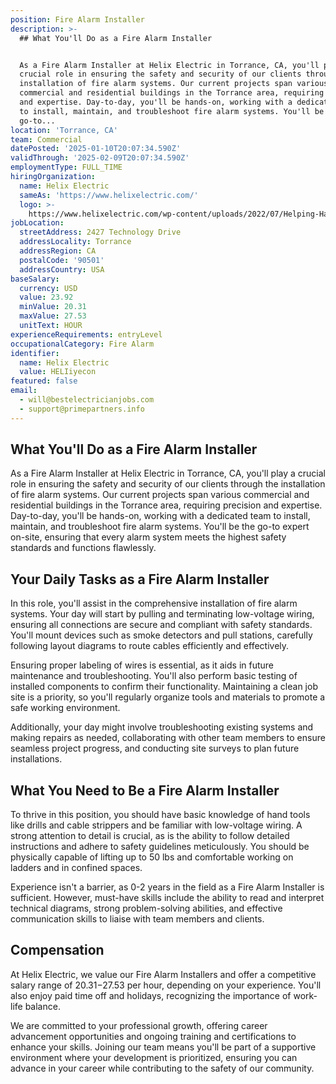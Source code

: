```yaml
---
position: Fire Alarm Installer
description: >-
  ## What You'll Do as a Fire Alarm Installer


  As a Fire Alarm Installer at Helix Electric in Torrance, CA, you'll play a
  crucial role in ensuring the safety and security of our clients through the
  installation of fire alarm systems. Our current projects span various
  commercial and residential buildings in the Torrance area, requiring precision
  and expertise. Day-to-day, you'll be hands-on, working with a dedicated team
  to install, maintain, and troubleshoot fire alarm systems. You'll be the
  go-to...
location: 'Torrance, CA'
team: Commercial
datePosted: '2025-01-10T20:07:34.590Z'
validThrough: '2025-02-09T20:07:34.590Z'
employmentType: FULL_TIME
hiringOrganization:
  name: Helix Electric
  sameAs: 'https://www.helixelectric.com/'
  logo: >-
    https://www.helixelectric.com/wp-content/uploads/2022/07/Helping-Hands-Logo_Blue-e1656694113799.jpg
jobLocation:
  streetAddress: 2427 Technology Drive
  addressLocality: Torrance
  addressRegion: CA
  postalCode: '90501'
  addressCountry: USA
baseSalary:
  currency: USD
  value: 23.92
  minValue: 20.31
  maxValue: 27.53
  unitText: HOUR
experienceRequirements: entryLevel
occupationalCategory: Fire Alarm
identifier:
  name: Helix Electric
  value: HELIiyecon
featured: false
email:
  - will@bestelectricianjobs.com
  - support@primepartners.info
---
```




## What You'll Do as a Fire Alarm Installer

As a Fire Alarm Installer at Helix Electric in Torrance, CA, you'll play a crucial role in ensuring the safety and security of our clients through the installation of fire alarm systems. Our current projects span various commercial and residential buildings in the Torrance area, requiring precision and expertise. Day-to-day, you'll be hands-on, working with a dedicated team to install, maintain, and troubleshoot fire alarm systems. You'll be the go-to expert on-site, ensuring that every alarm system meets the highest safety standards and functions flawlessly.

## Your Daily Tasks as a Fire Alarm Installer

In this role, you'll assist in the comprehensive installation of fire alarm systems. Your day will start by pulling and terminating low-voltage wiring, ensuring all connections are secure and compliant with safety standards. You'll mount devices such as smoke detectors and pull stations, carefully following layout diagrams to route cables efficiently and effectively.

Ensuring proper labeling of wires is essential, as it aids in future maintenance and troubleshooting. You'll also perform basic testing of installed components to confirm their functionality. Maintaining a clean job site is a priority, so you'll regularly organize tools and materials to promote a safe working environment.

Additionally, your day might involve troubleshooting existing systems and making repairs as needed, collaborating with other team members to ensure seamless project progress, and conducting site surveys to plan future installations.

## What You Need to Be a Fire Alarm Installer

To thrive in this position, you should have basic knowledge of hand tools like drills and cable strippers and be familiar with low-voltage wiring. A strong attention to detail is crucial, as is the ability to follow detailed instructions and adhere to safety guidelines meticulously. You should be physically capable of lifting up to 50 lbs and comfortable working on ladders and in confined spaces.

Experience isn't a barrier, as 0-2 years in the field as a Fire Alarm Installer is sufficient. However, must-have skills include the ability to read and interpret technical diagrams, strong problem-solving abilities, and effective communication skills to liaise with team members and clients.

## Compensation

At Helix Electric, we value our Fire Alarm Installers and offer a competitive salary range of $20.31-$27.53 per hour, depending on your experience. You'll also enjoy paid time off and holidays, recognizing the importance of work-life balance. 

We are committed to your professional growth, offering career advancement opportunities and ongoing training and certifications to enhance your skills. Joining our team means you'll be part of a supportive environment where your development is prioritized, ensuring you can advance in your career while contributing to the safety of our community.
